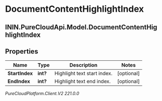 # DocumentContentHighlightIndex

## ININ.PureCloudApi.Model.DocumentContentHighlightIndex

## Properties

|Name | Type | Description | Notes|
|------------ | ------------- | ------------- | -------------|
| **StartIndex** | **int?** | Highlight text start index. | [optional] |
| **EndIndex** | **int?** | Highlight text end index. | [optional] |



_PureCloudPlatform.Client.V2 221.0.0_
